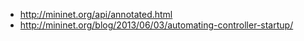 * http://mininet.org/api/annotated.html
* http://mininet.org/blog/2013/06/03/automating-controller-startup/
